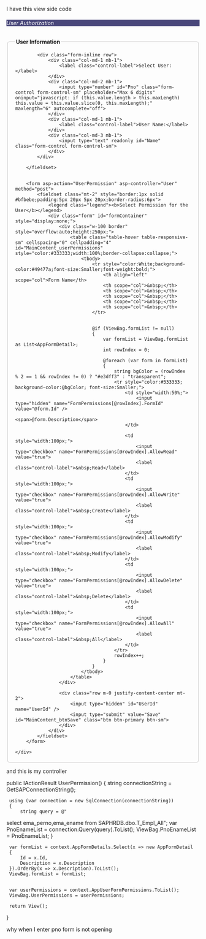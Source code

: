I have this view side code 

<div class="card m-2 shadow-lg">
    <div class="card-header text-light" style="background-color:#49477a;color:white;font-weight:bold;">
        <h6 class="m-0">User Authorization</h6>
    </div>
    <div class="card-body pt-1">
        <fieldset class="" style="border:1px solid #bfbebe;padding:5px 20px 5px 20px;border-radius:6px">
            <legend class="legend"><b>User Information</b></legend>

            <div class="form-inline row">
                <div class="col-md-1 mb-1">
                    <label class="control-label">Select User:</label>
                </div>
                <div class="col-md-2 mb-1">
                    <input type="number" id="Pno" class="form-control form-control-sm" placeholder="Max 6 digits" oninput="javascript: if (this.value.length > this.maxLength) this.value = this.value.slice(0, this.maxLength);" maxlength="6" autocomplete="off">
                </div>
                <div class="col-md-1 mb-1">
                    <label class="control-label">User Name:</label>
                </div>
                <div class="col-md-3 mb-1">
                    <input type="text" readonly id="Name" class="form-control form-control-sm">
                </div>
            </div>

        </fieldset>

       
        <form asp-action="UserPermission" asp-controller="User" method="post">
            <fieldset class="mt-2" style="border:1px solid #bfbebe;padding:5px 20px 5px 20px;border-radius:6px">
                <legend class="legend"><b>Select Permission for the User</b></legend>
                <div class="form" id="formContainer" style="display:none;">
                    <div class="w-100 border" style="overflow:auto;height:250px;">
                        <table class="table-hover table-responsive-sm" cellspacing="0" cellpadding="4" id="MainContent_userPermissions" style="color:#333333;width:100%;border-collapse:collapse;">
                            <tbody>
                                <tr style="color:White;background-color:#49477a;font-size:Smaller;font-weight:bold;">
                                    <th align="left" scope="col">Form Name</th>
                                    <th scope="col">&nbsp;</th>
                                    <th scope="col">&nbsp;</th>
                                    <th scope="col">&nbsp;</th>
                                    <th scope="col">&nbsp;</th>
                                    <th scope="col">&nbsp;</th>
                                </tr>

                                
                                @if (ViewBag.formList != null)
                                {
                                    var formList = ViewBag.formList as List<AppFormDetail>;
                                    int rowIndex = 0;

                                    @foreach (var form in formList)
                                    {
                                        string bgColor = (rowIndex % 2 == 1 && rowIndex != 0) ? "#e3dff3" : "transparent";
                                        <tr style="color:#333333; background-color:@bgColor; font-size:Smaller;">
                                            <td style="width:50%;">
                                                <input type="hidden" name="FormPermissions[@rowIndex].FormId" value="@form.Id" />
                                                <span>@form.Description</span>
                                            </td>

                                            <td style="width:100px;">
                                                <input type="checkbox" name="FormPermissions[@rowIndex].AllowRead" value="true">
                                                <label class="control-label">&nbsp;Read</label>
                                            </td>
                                            <td style="width:100px;">
                                                <input type="checkbox" name="FormPermissions[@rowIndex].AllowWrite" value="true">
                                                <label class="control-label">&nbsp;Create</label>
                                            </td>
                                            <td style="width:100px;">
                                                <input type="checkbox" name="FormPermissions[@rowIndex].AllowModify" value="true">
                                                <label class="control-label">&nbsp;Modify</label>
                                            </td>
                                            <td style="width:100px;">
                                                <input type="checkbox" name="FormPermissions[@rowIndex].AllowDelete" value="true">
                                                <label class="control-label">&nbsp;Delete</label>
                                            </td>
                                            <td style="width:100px;">
                                                <input type="checkbox" name="FormPermissions[@rowIndex].AllowAll" value="true">
                                                <label class="control-label">&nbsp;All</label>
                                            </td>
                                        </tr>
                                        rowIndex++;
                                    }
                                }
                            </tbody>
                        </table>
                    </div>

                    <div class="row m-0 justify-content-center mt-2">
                        <input type="hidden" id="UserId" name="UserId" />
                        <input type="submit" value="Save" id="MainContent_btnSave" class="btn btn-primary btn-sm">
                    </div>
                </div>
            </fieldset>
        </form>
        
    </div>
</div>



<script src="https://code.jquery.com/jquery-3.6.0.min.js"></script>

<script>
    var pnoEnameList = @Html.Raw(JsonConvert.SerializeObject(ViewBag.PnoEnameList));
    var userPermissions = @Html.Raw(JsonConvert.SerializeObject(ViewBag.UserPermissions));

  document.addEventListener("DOMContentLoaded", function () {
    document.getElementById("Pno").addEventListener("input", function () {
        var pno = this.value;
        var user = pnoEnameList.find(u => u.UserId === pno);

        if (user) {
            document.getElementById("Name").value = user.Name;
            document.getElementById("UserId").value = user.Id;
            document.getElementById("formContainer").style.display = "block";

            console.log(userPermissions);

            
            var userPermissionsList = userPermissions.filter(p => p.UserId === user.Id);
            console.log(userPermissionsList);

          
            document.querySelectorAll('input[type="checkbox"]').forEach(checkbox => {
                checkbox.checked = false;
            });

           
            userPermissionsList.forEach(permission => {
                
                let row = document.querySelector(`input[type="hidden"][name^="FormPermissions"][value="${permission.FormId}"]`)?.closest("tr");

                if (row) {
                    if (permission.AllowRead) row.querySelector('input[name^="FormPermissions"][name*="AllowRead"]').checked = true;
                    if (permission.AllowWrite) row.querySelector('input[name^="FormPermissions"][name*="AllowWrite"]').checked = true;
                    if (permission.AllowModify) row.querySelector('input[name^="FormPermissions"][name*="AllowModify"]').checked = true;
                    if (permission.AllowDelete) row.querySelector('input[name^="FormPermissions"][name*="AllowDelete"]').checked = true;
                    if (permission.AllowAll) row.querySelector('input[name^="FormPermissions"][name*="AllowAll"]').checked = true;
                }
            });

        } else {
           
            document.getElementById("Name").value = "";
            document.getElementById("UserId").value = "";
            document.getElementById("formContainer").style.display = "none";

            document.querySelectorAll('input[type="checkbox"]').forEach(checkbox => {
                checkbox.checked = false;
            });
        }
    });
});
</script>

and this is my controller 

 public IActionResult UserPermission()
 {
     string connectionString = GetSAPConnectionString();

     using (var connection = new SqlConnection(connectionString))
     {
         string query = @"
select ema_perno,ema_ename from SAPHRDB.dbo.T_Empl_All";
         var PnoEnameList = connection.Query(query).ToList();
         ViewBag.PnoEnameList = PnoEnameList;
     }

     var formList = context.AppFormDetails.Select(x => new AppFormDetail
     {
         Id = x.Id,
         Description = x.Description
     }).OrderBy(x => x.Description).ToList();
     ViewBag.formList = formList;


     var userPermissions = context.AppUserFormPermissions.ToList();
     ViewBag.UserPermissions = userPermissions;

     return View();
 }

why when I enter pno form is not opening 
